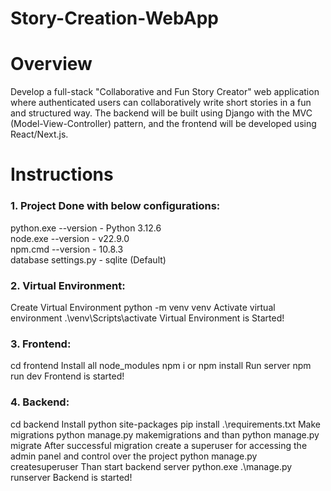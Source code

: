 # Story-Creation-WebApp

# Overview
Develop a full-stack "Collaborative and Fun Story Creator" web application where
authenticated users can collaboratively write short stories in a fun and structured way. The
backend will be built using Django with the MVC (Model-View-Controller) pattern, and the
frontend will be developed using React/Next.js.

# Instructions

### 1. Project Done with below configurations:
python.exe --version - Python 3.12.6 <br />
node.exe --version - v22.9.0 <br />
npm.cmd --version - 10.8.3 <br />
database settings.py - sqlite (Default) 

### 2. Virtual Environment:
Create Virtual Environment
python -m venv venv
Activate virtual environment .\venv\Scripts\activate
Virtual Environment is Started!

### 3. Frontend:
cd frontend
Install all node_modules npm i or npm install
Run server npm run dev
Frontend is started!

### 4. Backend:
cd backend
Install python site-packages pip install .\requirements.txt
Make migrations python manage.py makemigrations and than python manage.py migrate
After successful migration create a superuser for accessing the admin panel and control over the project python manage.py createsuperuser
Than start backend server python.exe .\manage.py runserver
Backend is started!
